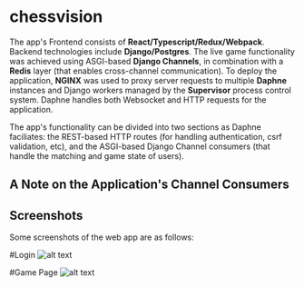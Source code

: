 # chessvision
The app's Frontend consists of **React/Typescript/Redux/Webpack**. Backend technologies include **Django/Postgres**. The live game functionality was achieved using ASGI-based **Django Channels**, in combination with a **Redis** layer (that enables cross-channel communication). To deploy the application, **NGINX** was used to proxy server requests to multiple **Daphne** instances and Django workers managed by the **Supervisor** process control system. Daphne handles both Websocket and HTTP requests for the application.

The app's functionality can be divided into two sections as Daphne faciliates: the REST-based HTTP routes (for handling authentication, csrf validation, etc), and the ASGI-based Django Channel consumers (that handle the matching and game state of users).

## A Note on the Application's Channel Consumers


## Screenshots
Some screenshots of the web app are as follows: 

#Login
![alt text](https://github.com/ShreyasPrasad/chessvision/master/screenshots/login.png?raw=true)

#Game Page
![alt text](https://github.com/ShreyasPrasad/chessvision/master/screenshots/game.png?raw=true)


